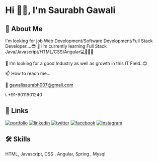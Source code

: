 
# Hi 👋🏻, I'm Saurabh Gawali
## 🚀 About Me
I'm looking for job Web Development/Software Development/Full Stack Developer....😎
🌱 I’m currently learning Full Stack Java/Javascript/HTML/CSS/Angular💻📝🙇‍♂️

💞️ I’m looking for a good Industry as well as growth in this IT Field..😍

📫 How to reach me...

📩 gawalisaurabh007@gmail.com

📞 +91-9011901240
## 🔗 Links
[![portfolio](https://img.shields.io/badge/my_portfolio-000?style=for-the-badge&logo=ko-fi&logoColor=white)](https://saurabhportfolio007.netlify.app/)
[![linkedin](https://img.shields.io/badge/linkedin-0A66C2?style=for-the-badge&logo=linkedin&logoColor=white)](https://www.linkedin.com/in/saurabh-gawali-2586961ba/)
[![twitter](https://img.shields.io/badge/twitter-1DA1F2?style=for-the-badge&logo=twitter&logoColor=white)](https://twitter.com/Saurabhg__007)
[![facebook](https://img.shields.io/badge/facebook-0A66C2?style=for-the-badge&logo=facebook&logoColor=white)](https://www.facebook.com/saurabh.gawali.526/)
[![Instagram](https://img.shields.io/badge/instagram-1DA1F2?style=for-the-badge&logo=instagram&logoColor=white)](https://www.instagram.com/saurabhgawali___007/)

## 🛠 Skills
HTML, Javascript, CSS , Angular, Spring , Mysql

